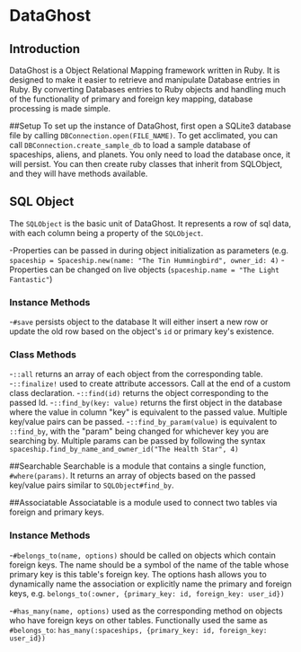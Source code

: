 # DataGhost
## Introduction
DataGhost is a Object Relational Mapping framework written in Ruby. It is designed to make it easier to retrieve and manipulate Database entries in Ruby. By converting Databases entries to Ruby objects and handling much of the functionality of primary and foreign key mapping, database processing is made simple.

##Setup
To set up the instance of DataGhost, first open a SQLite3 database file by calling `DBConnection.open(FILE_NAME)`. To get acclimated, you can call `DBConnection.create_sample_db` to load a sample database of spaceships, aliens, and planets. You only need to load the database once, it will persist. You can then create ruby classes that inherit from SQLObject, and they will have methods available.

## SQL Object
The `SQLObject` is the basic unit of DataGhost. It represents a row of sql data, with each column being a property of the `SQLObject`.

-Properties can be passed in during object initialization as parameters (e.g. `spaceship = Spaceship.new(name: "The Tin Hummingbird", owner_id: 4)`
-Properties can be changed on live objects (`spaceship.name = "The Light Fantastic"`)

### Instance Methods

-`#save` persists object to the database  It will either insert a new row or update the old row based on the object's `id` or primary key's existence.
### Class Methods
-`::all` returns an array of each object from the corresponding table.
-`::finalize!` used to create attribute accessors. Call at the end of a custom class declaration.
-`::find(id)` returns the object corresponding to the passed Id.
-`::find_by(key: value)` returns the first object in the database where the value in column "key" is equivalent to the passed value. Multiple key/value pairs can be passed.
-`::find_by_param(value)` is equivalent to `::find_by`, with the "param" being changed for whichever key you are searching by. Multiple params can be passed by following the syntax `spaceship.find_by_name_and_owner_id("The Health Star", 4)`


##Searchable
Searchable is a module that contains a single function, `#where(params)`. It returns an array of objects based on the passed key/value pairs similar to `SQLObject#find_by`.

##Associatable
Associatable is a module used to connect two tables via foreign and primary keys.

### Instance Methods
-`#belongs_to(name, options)` should be called on objects which contain foreign keys. The name should be a symbol of the name of the table whose primary key is this table's foreign key. The options hash allows you to dynamically name the association or explicitly name the primary and foreign keys, e.g. `belongs_to(:owner, {primary_key: id, foreign_key: user_id})`

-`#has_many(name, options)` used as the corresponding method on objects who have foreign keys on other tables. Functionally used the same as `#belongs_to`:
`has_many(:spaceships, {primary_key: id, foreign_key: user_id})`
